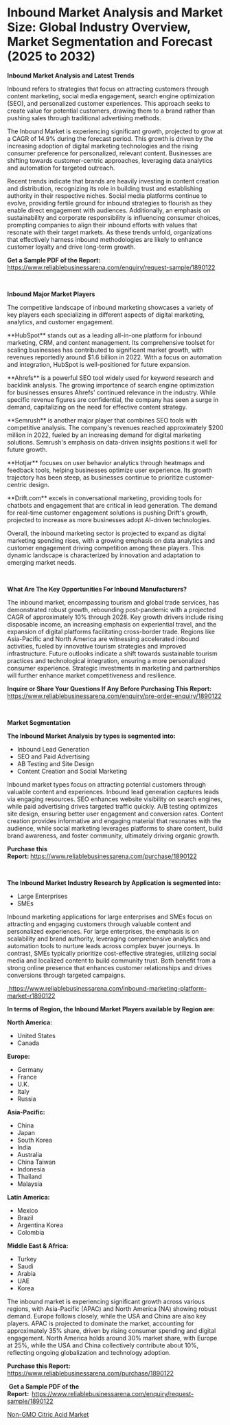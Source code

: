 <p><h1>Inbound Market Analysis and Market Size: Global Industry Overview, Market Segmentation and Forecast (2025 to 2032)</h1></p><p><strong>Inbound Market Analysis and Latest Trends</strong></p>
<p><p>Inbound refers to strategies that focus on attracting customers through content marketing, social media engagement, search engine optimization (SEO), and personalized customer experiences. This approach seeks to create value for potential customers, drawing them to a brand rather than pushing sales through traditional advertising methods.</p><p>The Inbound Market is experiencing significant growth, projected to grow at a CAGR of 14.9% during the forecast period. This growth is driven by the increasing adoption of digital marketing technologies and the rising consumer preference for personalized, relevant content. Businesses are shifting towards customer-centric approaches, leveraging data analytics and automation for targeted outreach.</p><p>Recent trends indicate that brands are heavily investing in content creation and distribution, recognizing its role in building trust and establishing authority in their respective niches. Social media platforms continue to evolve, providing fertile ground for inbound strategies to flourish as they enable direct engagement with audiences. Additionally, an emphasis on sustainability and corporate responsibility is influencing consumer choices, prompting companies to align their inbound efforts with values that resonate with their target markets. As these trends unfold, organizations that effectively harness inbound methodologies are likely to enhance customer loyalty and drive long-term growth.</p></p>
<p><strong>Get a Sample PDF of the Report:&nbsp;</strong> <a href="https://www.reliablebusinessarena.com/enquiry/request-sample/1890122?utm_campaign=3526&utm_medium=2&utm_source=Github&utm_content=ia&utm_term=28032025&utm_id=inbound">https://www.reliablebusinessarena.com/enquiry/request-sample/1890122</a></p>
<p>&nbsp;</p>
<p><strong>Inbound Major Market Players</strong></p>
<p><p>The competitive landscape of inbound marketing showcases a variety of key players each specializing in different aspects of digital marketing, analytics, and customer engagement.</p><p>**HubSpot** stands out as a leading all-in-one platform for inbound marketing, CRM, and content management. Its comprehensive toolset for scaling businesses has contributed to significant market growth, with revenues reportedly around $1.6 billion in 2022. With a focus on automation and integration, HubSpot is well-positioned for future expansion.</p><p>**Ahrefs** is a powerful SEO tool widely used for keyword research and backlink analysis. The growing importance of search engine optimization for businesses ensures Ahrefs' continued relevance in the industry. While specific revenue figures are confidential, the company has seen a surge in demand, capitalizing on the need for effective content strategy.</p><p>**Semrush** is another major player that combines SEO tools with competitive analysis. The company's revenues reached approximately $200 million in 2022, fueled by an increasing demand for digital marketing solutions. Semrush's emphasis on data-driven insights positions it well for future growth.</p><p>**Hotjar** focuses on user behavior analytics through heatmaps and feedback tools, helping businesses optimize user experience. Its growth trajectory has been steep, as businesses continue to prioritize customer-centric design.</p><p>**Drift.com** excels in conversational marketing, providing tools for chatbots and engagement that are critical in lead generation. The demand for real-time customer engagement solutions is pushing Drift's growth, projected to increase as more businesses adopt AI-driven technologies.</p><p>Overall, the inbound marketing sector is projected to expand as digital marketing spending rises, with a growing emphasis on data analytics and customer engagement driving competition among these players. This dynamic landscape is characterized by innovation and adaptation to emerging market needs.</p></p>
<p>&nbsp;</p>
<p><strong>What Are The Key Opportunities For Inbound Manufacturers?</strong></p>
<p><p>The inbound market, encompassing tourism and global trade services, has demonstrated robust growth, rebounding post-pandemic with a projected CAGR of approximately 10% through 2028. Key growth drivers include rising disposable income, an increasing emphasis on experiential travel, and the expansion of digital platforms facilitating cross-border trade. Regions like Asia-Pacific and North America are witnessing accelerated inbound activities, fueled by innovative tourism strategies and improved infrastructure. Future outlooks indicate a shift towards sustainable tourism practices and technological integration, ensuring a more personalized consumer experience. Strategic investments in marketing and partnerships will further enhance market competitiveness and resilience.</p></p>
<p><strong>Inquire or Share Your Questions If Any Before Purchasing This Report:</strong> <a href="https://www.reliablebusinessarena.com/enquiry/pre-order-enquiry/1890122?utm_campaign=3526&utm_medium=2&utm_source=Github&utm_content=ia&utm_term=28032025&utm_id=inbound">https://www.reliablebusinessarena.com/enquiry/pre-order-enquiry/1890122</a></p>
<p>&nbsp;</p>
<p><strong>Market Segmentation</strong></p>
<p><strong>The Inbound Market Analysis by types is segmented into:</strong></p>
<p><ul><li>Inbound Lead Generation</li><li>SEO and Paid Advertising</li><li>AB Testing and Site Design</li><li>Content Creation and Social Marketing</li></ul></p>
<p><p>Inbound market types focus on attracting potential customers through valuable content and experiences. Inbound lead generation captures leads via engaging resources. SEO enhances website visibility on search engines, while paid advertising drives targeted traffic quickly. A/B testing optimizes site design, ensuring better user engagement and conversion rates. Content creation provides informative and engaging material that resonates with the audience, while social marketing leverages platforms to share content, build brand awareness, and foster community, ultimately driving organic growth.</p></p>
<p><strong>Purchase this Report:&nbsp;</strong><a href="https://www.reliablebusinessarena.com/purchase/1890122?utm_campaign=3526&utm_medium=2&utm_source=Github&utm_content=ia&utm_term=28032025&utm_id=inbound">https://www.reliablebusinessarena.com/purchase/1890122</a></p>
<p>&nbsp;</p>
<p><strong>The Inbound Market Industry Research by Application is segmented into:</strong></p>
<p><ul><li>Large Enterprises</li><li>SMEs</li></ul></p>
<p><p>Inbound marketing applications for large enterprises and SMEs focus on attracting and engaging customers through valuable content and personalized experiences. For large enterprises, the emphasis is on scalability and brand authority, leveraging comprehensive analytics and automation tools to nurture leads across complex buyer journeys. In contrast, SMEs typically prioritize cost-effective strategies, utilizing social media and localized content to build community trust. Both benefit from a strong online presence that enhances customer relationships and drives conversions through targeted campaigns.</p></p>
<p><a href="https://www.reliablebusinessarena.com/inbound-marketing-platform-market-r1890122?utm_campaign=3526&utm_medium=2&utm_source=Github&utm_content=ia&utm_term=28032025&utm_id=inbound">&nbsp;https://www.reliablebusinessarena.com/inbound-marketing-platform-market-r1890122</a></p>
<p><strong>In terms of Region, the Inbound Market Players available by Region are:</strong></p>
<p>
    <p> <strong> North America: </strong>
        <ul>
            <li>United States</li>
            <li>Canada</li>
        </ul>
        </p> 
    <p> <strong> Europe: </strong>
        <ul>
            <li>Germany</li>
            <li>France</li>
            <li>U.K.</li>
            <li>Italy</li>
            <li>Russia</li>
        </ul>
        </p> 
    <p> <strong> Asia-Pacific: </strong>
        <ul>
            <li>China</li>
            <li>Japan</li>
            <li>South Korea</li>
            <li>India</li>
            <li>Australia</li>
            <li>China Taiwan</li>
            <li>Indonesia</li>
            <li>Thailand</li>
            <li>Malaysia</li>
        </ul>
        </p> 
    <p> <strong> Latin America: </strong>
        <ul>
            <li>Mexico</li>
            <li>Brazil</li>
            <li>Argentina Korea</li>
            <li>Colombia</li>
        </ul>
        </p> 
    <p> <strong> Middle East & Africa: </strong>
        <ul>
            <li>Turkey</li>
            <li>Saudi</li>
            <li>Arabia</li>
            <li>UAE</li>
            <li>Korea</li>
        </ul>
    </p>
    </p>
<p><p>The inbound market is experiencing significant growth across various regions, with Asia-Pacific (APAC) and North America (NA) showing robust demand. Europe follows closely, while the USA and China are also key players. APAC is projected to dominate the market, accounting for approximately 35% share, driven by rising consumer spending and digital engagement. North America holds around 30% market share, with Europe at 25%, while the USA and China collectively contribute about 10%, reflecting ongoing globalization and technology adoption.</p></p>
<p><strong>Purchase this Report: </strong><a href="https://www.reliablebusinessarena.com/purchase/1890122?utm_campaign=3526&utm_medium=2&utm_source=Github&utm_content=ia&utm_term=28032025&utm_id=inbound">https://www.reliablebusinessarena.com/purchase/1890122</a></p>
<p>&nbsp;<strong>Get a Sample PDF of the Report:&nbsp;&nbsp;</strong><a href="https://www.reliablebusinessarena.com/enquiry/request-sample/1890122?utm_campaign=3526&utm_medium=2&utm_source=Github&utm_content=ia&utm_term=28032025&utm_id=inbound">https://www.reliablebusinessarena.com/enquiry/request-sample/1890122</a></p>
<p><strong></strong></p>
<p><p><a href="https://github.com/dibesnayee/Market-Research-Report-List-1/blob/main/non-gmo-citric-acid-market.md?utm_campaign=3526&utm_medium=2&utm_source=Github&utm_content=ia&utm_term=28032025&utm_id=inbound">Non-GMO Citric Acid Market</a></p></p>